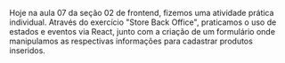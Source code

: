 Hoje na aula 07 da seção 02 de frontend, fizemos uma atividade prática individual. Através do exercício "Store Back Office", praticamos o uso de estados e eventos via React, junto com a criação de um formulário onde manipulamos as respectivas informações para cadastrar produtos inseridos.